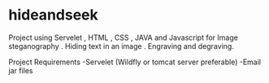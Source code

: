 # hideandseek
Project using Servelet  , HTML , CSS , JAVA and Javascript  for Image steganography . Hiding text in an image . Engraving and degraving.

Project Requirements
-Servelet (Wildfly or tomcat server preferable)
-Email jar files
